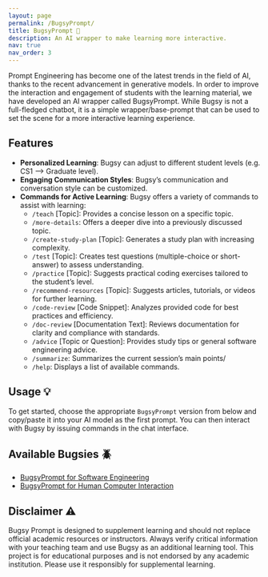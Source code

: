 ```yaml
---
layout: page
permalink: /BugsyPrompt/
title: BugsyPrompt 🐞
description: An AI wrapper to make learning more interactive.
nav: true
nav_order: 3
---
```



Prompt Engineering has become one of the latest trends in the field of AI, thanks to the recent advancement in generative models. In order to improve the interaction and engagement of students with the learning material, we have developed an AI wrapper called BugsyPrompt. While Bugsy is not a full-fledged chatbot, it is a simple wrapper/base-prompt that can be used to set the scene for a more interactive learning experience.

## Features
- **Personalized Learning**: Bugsy can adjust to different student levels (e.g. CS1 --> Graduate level).
- **Engaging Communication Styles**: Bugsy’s communication and conversation style can be customized.
- **Commands for Active Learning**: Bugsy offers a variety of commands to assist with learning:
  - `/teach` [Topic]: Provides a concise lesson on a specific topic.
  - `/more-details`: Offers a deeper dive into a previously discussed topic.
  - `/create-study-plan` [Topic]: Generates a study plan with increasing complexity.
  - `/test` [Topic]: Creates test questions (multiple-choice or short-answer) to assess understanding.
  - `/practice` [Topic]: Suggests practical coding exercises tailored to the student’s level.
  - `/recommend-resources` [Topic]: Suggests articles, tutorials, or videos for further learning.
  - `/code-review` [Code Snippet]: Analyzes provided code for best practices and efficiency.
  - `/doc-review` [Documentation Text]: Reviews documentation for clarity and compliance with standards.
  - `/advice` [Topic or Question]: Provides study tips or general software engineering advice.
  - `/summarize`: Summarizes the current session’s main points/
  - `/help`: Displays a list of available commands.

## Usage 💡

To get started, choose the appropriate `BugsyPrompt` version from below and copy/paste it into your AI model as the first prompt. You can then interact with Bugsy by issuing commands in the chat interface. 

##  Available Bugsies 🪲

- [BugsyPrompt for Software Engineering](https://raw.githubusercontent.com/learnification/bugsy-prompt/refs/heads/main/BugsyPrompt-SE.md)
- [BugsyPrompt for Human Computer Interaction](https://raw.githubusercontent.com/learnification/bugsy-prompt/refs/heads/main/BugsyPrompt-HCI.md) 

## Disclaimer ⚠️

Bugsy Prompt is designed to supplement learning and should not replace official academic resources or instructors. Always verify critical information with your teaching team and use Bugsy as an additional learning tool. This project is for educational purposes and is not endorsed by any academic institution. Please use it responsibly for supplemental learning.